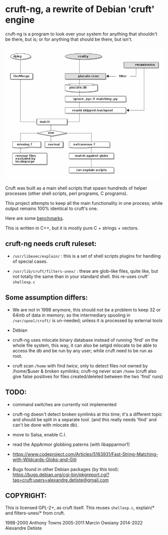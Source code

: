 cruft-ng, a rewrite of Debian 'cruft' engine
============================================

cruft-ng is a program to look over your system for anything that shouldn't
be there, but is; or for anything that should be there, but isn't.

![Flowchar](flow.png)

Cruft was built as a main shell scripts that spawn
hundreds of helper processes (other shell scripts,
perl programs, C programs).

This project attempts to keep all the main functionality in one process;
while output remains 100% identical to cruft's one.

Here are some [benchmarks](https://github.com/a-detiste/cruft-ng/wiki/Benchmark).

This is written in C++, but it is mostly pure C + strings + vectors.

cruft-ng needs cruft ruleset:
-----------------------------

* `/usr/libexec/explain/` : this is a set of shell scripts
  plugins for handling of special cases.

* `/usr/lib/cruft/filters-unex/` : these are glob-like files,
  quite like, but not totally the same than in your
  standard shell. this re-uses cruft' `shellexp.c`

Some assumption differs:
------------------------

* We are not in 1998 anymore, this should not be a problem
  to keep 32 or 64mb of data in memory;
  so the intermediary spooling in `/var/spool/cruft/`
  is un-needed; unless it is processed by external tools

* Debian

* cruft-ng uses mlocate binary database instead of
  running 'find' on the whole file system,
  this way, it can also be setgid mlocate to be
  able to access the db and be run by any user;
  while cruft need to be run as root.

* cruft scan `/home` with find *twice*, only to detect
  files not owned by /home/$user & broken symlinks;
  cruft-ng never scan `/home`
  (cruft also give false positives for files
  created/deleted between the two 'find' runs)

TODO:
-----

 * command switches are currently not implemented

 * cruft-ng doesn't detect broken symlinks at this time;
   it's a different topic and should be split in a
   separate tool. (and this really needs 'find'
   and can't be done with mlocate db).

 * move to Salsa, enable C.I.

 * read the AppArmor globbing paterns (with libapparmor1)

 * https://www.codeproject.com/Articles/5163931/Fast-String-Matching-with-Wildcards-Globs-and-Giti

 * Bugs found in other Debian packages (by this tool):
   https://bugs.debian.org/cgi-bin/pkgreport.cgi?tag=cruft;users=alexandre.detiste@gmail.com                                                                                                   

COPYRIGHT:
----------

This is licensed GPL-2+, as cruft itself.
This reuses `shellexp.c`, explain/*  and filters-unex/* from cruft.

1998-2000 Anthony Towns
2005-2011 Marcin Owsiany
2014-2022 Alexandre Detiste
